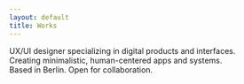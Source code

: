 ```yaml
---
layout: default
title: Works
---
```


<div class="container">
  <div class="intro-hero">
    <p>
      UX/UI designer specializing in digital products and interfaces.<br>
      Creating minimalistic, human-centered apps and systems.<br>
      Based in Berlin. Open for collaboration.
    </p>
    <div class="intro-divider"></div>
  </div>
</div>
<div class="intro-divider"></div>
<div class="projects-section">
  <!-- Здесь появятся проекты -->
</div>